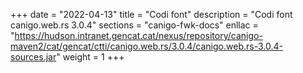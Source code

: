 +++
date        = "2022-04-13"
title       = "Codi font"
description = "Codi font canigo.web.rs 3.0.4"
sections    = "canigo-fwk-docs"
enllac		= "https://hudson.intranet.gencat.cat/nexus/repository/canigo-maven2/cat/gencat/ctti/canigo.web.rs/3.0.4/canigo.web.rs-3.0.4-sources.jar"
weight		= 1
+++
